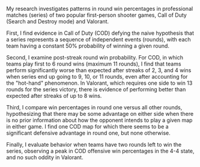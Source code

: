 My research investigates patterns in round win percentages in professional matches (series) of two popular first-person shooter games, Call of Duty (Search and Destroy mode) and Valorant.

First, I find evidence in Call of Duty (COD) defying the naive hypothesis that a series represents a sequence of independent events (rounds), with each team having a constant 50% probability of winning a given round. 

Second, I examine post-streak round win probability. For COD, in which teams play first to 6 round wins (maximum 11 rounds), I find that teams perform significantly worse than expected after streaks of 2, 3, and 4 wins when series end up going to 9, 10, or 11 rounds, even after accounting for the "hot-hand" phenomenon. In Valorant, which requires one side to win 13 rounds for the series victory, there is evidence of performing better than expected after streaks of up to 8 wins.

Third, I compare win percentages in round one versus all other rounds, hypothesizing that there may be some advantage on either side when there is no prior information about how the opponent intends to play a given map in either game. I find one COD map for which there seems to be a significant defensive advantage in round one, but none otherwise.

Finally, I evaluate behavior when teams have two rounds left to win the series, observing a peak in COD offensive win percentages in the 4-4 state, and no such oddity in Valorant.
